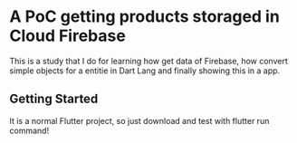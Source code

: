 # A PoC getting products storaged in Cloud Firebase

This is a study that I do for learning how get data of Firebase, how convert simple objects for a entitie in Dart Lang and finally showing this in a app.

## Getting Started

It is a normal Flutter project, so just download and test with flutter run command!
